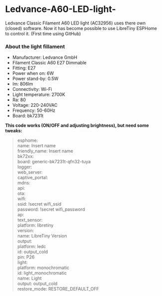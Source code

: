 # Ledvance-A60-LED-light-
Ledvance Classic Filament A60 LED light (AC32956) uses there own (closed) software. Now it has become possible to use LibreTiny ESPHome to control it.
(First time using GitHub)

### About the light fillament

- Manufacturer: Ledvance GmbH
- Filament Classic A60 E27 Dimmable
- Fitting: E27
- Power when on: 6W
- Power stand-by: 0.5W
- lm: 806lm
- Connectivity: Wi-Fi
- Light temperature: 2700K
- Ra: 80
- Voltage: 220-240VAC
- Frequency: 50-60Hz
- Board: bk7231t



**This code works (ON/OFF and adjusting brightness), but need some tweaks:**

> esphome: <br>
  name: Insert name <br>
  friendly_name: Insert name <br>
bk72xx: <br>
  board: generic-bk7231t-qfn32-tuya <br>
logger: <br>
web_server: <br>
captive_portal: <br>
mdns: <br>
api: <br>
ota: <br>
wifi: <br>
  ssid: !secret wifi_ssid <br>
  password: !secret wifi_password <br>
  ap: <br>
text_sensor: <br>
  platform: libretiny <br>
    version: <br>
      name: LibreTiny Version <br>
 output: <br>
  platform: ledc <br>
    id: output_cold <br>
    pin: P26 <br>
 light: <br>
  platform: monochromatic <br>
    id: light_monochromatic <br>
    name: Light <br>
    output: output_cold <br>
     restore_mode: RESTORE_DEFAULT_OFF
